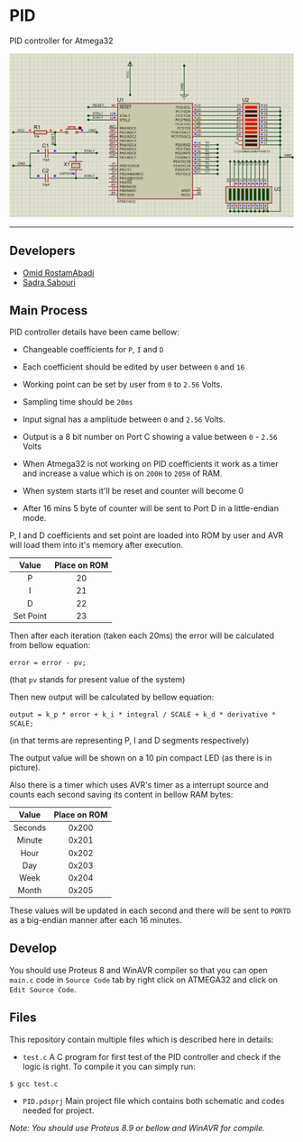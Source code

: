 # PID
PID controller for Atmega32

<img src="https://github.com/sadrasabouri/PID/blob/master/OtherFiles/main.PNG">

<hr>

## Developers

+ [Omid RostamAbadi](https://github.com/omidrostamabadi)
+ [Sadra Sabouri](https://github.com/sadrasabouri)


## Main Process

PID controller details have been came bellow:

+ Changeable coefficients for `P`, `I` and `D`

+ Each coefficient should be edited by user between `0` and `16`

+ Working point can be set by user from `0` to `2.56` Volts.

+ Sampling time should be `20ms`

+ Input signal has a amplitude between `0` and `2.56` Volts.

+ Output is a 8 bit number on Port C showing a value between `0` - `2.56` Volts

+ When Atmega32 is not working on PID coefficients it work as a timer and increase a value which is on `200H` to `205H` of RAM.

+ When system starts it'll be reset and counter will become 0

+ After 16 mins 5 byte of counter will be sent to Port D in a little-endian mode.

P, I and D coefficients and set point are loaded into ROM by user and AVR will load them into it's memory after execution.

|   Value   | Place on ROM |
|:---------:|:------------:|
|     P     |      20      |
|     I     |      21      |
|     D     |      22      |
| Set Point |      23      |

Then after each iteration (taken each 20ms) the error will be calculated from bellow equation:

```
error = error - pv;
```
(that `pv` stands for present value of the system)

Then new output will be calculated by bellow equation:

```
output = k_p * error + k_i * integral / SCALE + k_d * derivative * SCALE;
```
(in that terms are representing P, I and D segments respectively)

The output value will be shown on a 10 pin compact LED (as there is in picture).


Also there is a timer which uses AVR's timer as a interrupt source and counts each second saving its content in bellow RAM bytes:

|   Value   | Place on ROM |
|:---------:|:------------:|
| Seconds   |     0x200    |
|  Minute   |     0x201    |
|  Hour     |     0x202    |
|    Day    |     0x203    |
|   Week    |     0x204    |
|   Month   |     0x205    |

These values will be updated in each second and there will be sent to `PORTD` as a big-endian manner after each 16 minutes.


## Develop

You should use Proteus 8 and WinAVR compiler so that you can open `main.c` code in `Source Code` tab by right click on ATMEGA32 and click on `Edit Source Code`.

## Files
This repository contain multiple files which is described here in details:

+ `test.c`
A C program for first test of the PID controller and check if the logic is right. To compile it you can simply run:

```
$ gcc test.c
```

+ `PID.pdsprj`
Main project file which contains both schematic and codes needed for project.

<i>Note: You should use Proteus 8.9 or bellow and WinAVR for compile.</i>
